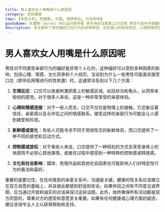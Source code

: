 ```yaml
---
title: 男人喜欢女人用嘴是什么原因呢
category: 性别健康
tags: [亲密关系, 性健康, 沟通, 情感表达, 社会影响]
goodsName: 杜蕾斯（durex）持久延时避孕套 男专用安全套套12只含赠 苯佐卡因中号情趣用品 【延时NO.1】经典延时10+玻尿酸2
description: 本文解析了男性偏好口交行为的多种原因，如生理上的愉悦感受、心理和情感层面的信任与亲密感、追求新鲜体验等。同时也提到了文化和社会因素对此偏好的影响。文章强调了在亲密关系中进行开放沟通的重要性，以确保双方的意愿和界限得到尊重。适合希望深入了解性别健康和亲密关系管理的读者。
---
```

# 男人喜欢女人用嘴是什么原因呢
男性对不同类型亲密行为的偏好是非常个人化的，这种偏好可以受到多种因素的影响，包括心理、情感、文化背景和个人经历。当谈到为什么一些男性可能喜欢接受口交（即伴侣用嘴进行的性刺激）时，这通常涉及到以下几个方面：

1. **生理反应**：口交可以直接刺激阴茎上的敏感区域，如冠状沟和龟头，从而带来愉悦的感觉。对于很多人来说，这是一种非常享受的亲密体验。

2. **心理和情感连接**：对于一些人而言，口交不仅仅是物理上的接触，它还象征着信任、亲密感以及与伴侣之间的情感联系。接受这样的亲密行为可能会让人感到被爱和珍视。

3. **新鲜感或变化**：有些人可能寻求不同于常规性交的新鲜体验，而口交提供了一种不同的感觉和互动方式。

4. **控制感或放松**：对于某些人来说，口交提供了一种轻松的方式去享受身体上的快感而不必担心其他事情，或者在过程中感受到一种特殊的控制感或释放感。

5. **文化和社会影响**：媒体、色情作品和其他社会因素也可能影响人们对特定性行为的看法和喜好。

重要的是要记住，在任何类型的亲密关系中，沟通是关键。健康的性关系应该建立在双方自愿的基础上，并且彼此都感到舒适和安全。如果伴侣之间有不同意见或界限，应当通过开放和诚实的对话来探讨这些话题。此外，始终确保所有活动都是双方同意的，尊重对方的感受和意愿至关重要。如果有任何健康或心理方面的疑虑，建议咨询专业人士以获得帮助和支持。